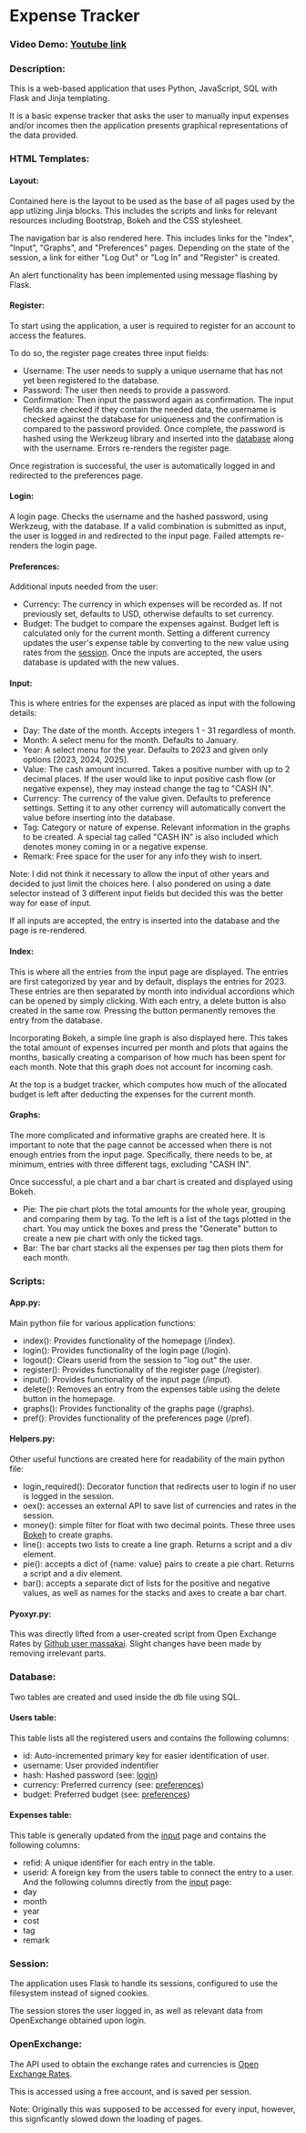 # Expense Tracker
### Video Demo:  [Youtube link](https://youtu.be/3uoczzoUmpQ)
### Description:
This is a web-based application that uses Python, JavaScript, SQL with Flask and Jinja templating.

It is a basic expense tracker that asks the user to manually input expenses and/or incomes then the application presents graphical representations of the data provided.
### HTML Templates:
#### Layout:
Contained here is the layout to be used as the base of all pages used by the app utlizing Jinja blocks.
This includes the scripts and links for relevant resources including Bootstrap, Bokeh and the CSS stylesheet.

The navigation bar is also rendered here. This includes links for the "Index", "Input", "Graphs", and "Preferences" pages. 
Depending on the state of the session, a link for either "Log Out" or "Log In" and "Register" is created.

An alert functionality has been implemented using message flashing by Flask.

#### Register:
To start using the application, a user is required to register for an account to access the features. 

To do so, the register page creates three input fields:
- Username: The user needs to supply a unique username that has not yet been registered to the database.
- Password: The user then needs to provide a password.
- Confirmation: Then input the password again as confirmation.
The input fields are checked if they contain the needed data, the username is checked against the database for uniqueness and the confirmation is compared to the password provided. Once complete, the password is hashed using the Werkzeug library and inserted into the [database](#database) along with the username. Errors re-renders the register page.

Once registration is successful, the user is automatically logged in and redirected to the preferences page.

#### Login:
A login page. Checks the username and the hashed password, using Werkzeug, with the database. If a valid combination is submitted as input, the user is logged in and redirected to the input page. Failed attempts re-renders the login page.

#### Preferences:
Additional inputs needed from the user:
- Currency: The currency in which expenses will be recorded as. If not previously set, defaults to USD, otherwise defaults to set currency.
- Budget: The budget to compare the expenses against. Budget left is calculated only for the current month.
Setting a different currency updates the user's expense table by converting to the new value using rates from the [session](#session).
Once the inputs are accepted, the users database is updated with the new values.

#### Input:
This is where entries for the expenses are placed as input with the following details:
- Day: The date of the month. Accepts integers 1 - 31 regardless of month.
- Month: A select menu for the month. Defaults to January.
- Year: A select menu for the year. Defaults to 2023 and given only options [2023, 2024, 2025].
- Value: The cash amount incurred. Takes a positive number with up to 2 decimal places. If the user would like to input positive cash flow (or negative expense), they may instead change the tag to "CASH IN".
- Currency: The currency of the value given. Defaults to preference settings. Setting it to any other currency will automatically convert the value before inserting into the database.
- Tag: Category or nature of expense. Relevant information in the graphs to be created. A special tag called "CASH IN" is also included which denotes money coming in or a negative expense.
- Remark: Free space for the user for any info they wish to insert.
  
Note: I did not think it necessary to allow the input of other years and decided to just limit the choices here.
I also pondered on using a date selector instead of 3 different input fields but decided this was the better way for ease of input.

If all inputs are accepted, the entry is inserted into the database and the page is re-rendered.

#### Index:
This is where all the entries from the input page are displayed. The entries are first categorized by year and by default, displays the entries for 2023. 
These entries are then separated by month into individual accordions which can be opened by simply clicking. With each entry, a delete button is also created in the same row. Pressing the button permanently removes the entry from the database.

Incorporating Bokeh, a simple line graph is also displayed here. This takes the total amount of expenses incurred per month and plots that agains the months, basically creating a comparison of how much has been spent for each month. Note that this graph does not account for incoming cash.

At the top is a budget tracker, which computes how much of the allocated budget is left after deducting the expenses for the current month.

#### Graphs:
The more complicated and informative graphs are created here. It is important to note that the page cannot be accessed when there is not enough entries from the input page. Specifically, there needs to be, at minimum, entries with three different tags, excluding "CASH IN".

Once successful, a pie chart and a bar chart is created and displayed using Bokeh.
- Pie: The pie chart plots the total amounts for the whole year, grouping and comparing them by tag. To the left is a list of the tags plotted in the chart. You may untick the boxes and press the "Generate" button to create a new pie chart with only the ticked tags.
- Bar: The bar chart stacks all the expenses per tag then plots them for each month.

### Scripts:
#### App.py:
Main python file for various application functions:
- index(): Provides functionality of the homepage (/index).
- login(): Provides functionality of the login page (/login).
- logout(): Clears userid from the session to "log out" the user.
- register(): Provides functionality of the register page (/register).
- input(): Provides functionality of the input page (/input).
- delete(): Removes an entry from the expenses table using the delete button in the homepage.
- graphs(): Provides functionality of the graphs page (/graphs).
- pref(): Provides functionality of the preferences page (/pref).

#### Helpers.py:
Other useful functions are created here for readability of the main python file:
- login_required(): Decorator function that redirects user to login if no user is logged in the session.
- oex(): accesses an external API to save list of currencies and rates in  the session.
- money(): simple filter for float with two decimal points.
These three uses [Bokeh](https://docs.bokeh.org/en/latest/) to create graphs.
- line(): accepts two lists to create a line graph. Returns a script and a div element.
- pie(): accepts a dict of {name: value} pairs to create a pie chart. Returns a script and a div element.
- bar(): accepts a separate dict of lists for the positive and negative values, as well as names for the stacks and axes to create a bar chart.

#### Pyoxyr.py:
This was directly lifted from a user-created script from Open Exchange Rates by [Github user massakai](https://github.com/massakai/pyoxr).
Slight changes have been made by removing irrelevant parts.

### Database:
Two tables are created and used inside the db file using SQL.

#### Users table:
This table lists all the registered users and contains the following columns:
- id: Auto-incremented primary key for easier identification of user.
- username: User provided indentifier
- hash: Hashed password (see: [login](#login))
- currency: Preferred currency (see: [preferences](#preferences))
- budget: Preferred budget (see: [preferences](#preferences))

#### Expenses table: 
This table is generally updated from the [input](#input) page and contains the following columns:
- refid: A unique identifier for each entry in the table.
- userid: A foreign key from the users table to connect the entry to a user.
And the following columns directly from the [input](#input) page:
- day
- month
- year
- cost
- tag
- remark

### Session:
The application uses Flask to handle its sessions, configured to use the filesystem instead of signed cookies.

The session stores the user logged in, as well as relevant data from OpenExchange obtained upon login.

### OpenExchange:
The API used to obtain the exchange rates and currencies is [Open Exchange Rates](https://openexchangerates.org/).

This is accessed using a free account, and is saved per session.

Note: Originally this was supposed to be accessed for every input, however, this signficantly slowed down the loading of pages. 
